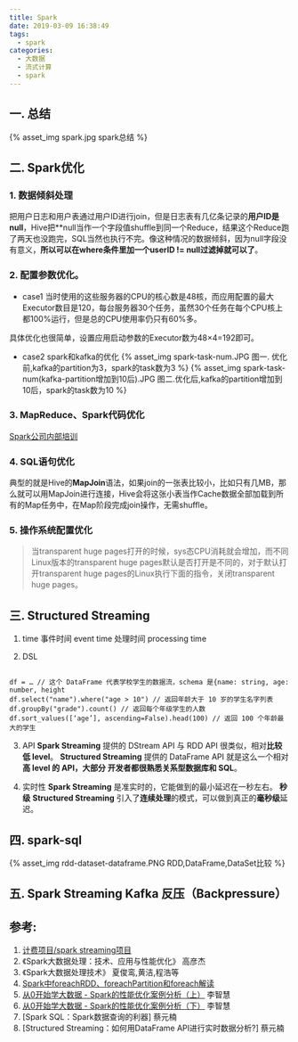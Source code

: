 ```yaml
---
title: Spark
date: 2019-03-09 16:38:49
tags:
  - spark 
categories:
  - 大数据 
  - 流式计算
  - spark   
---
```


<p></p>
<!-- more -->   

## 一.  总结
{% asset_img  spark.jpg  spark总结 %}

## 二.  Spark优化

### 1. 数据倾斜处理
把用户日志和用户表通过用户ID进行join，但是日志表有几亿条记录的**用户ID是null**，Hive把**null当作一个字段值shuffle到同一个Reduce，结果这个Reduce跑了两天也没跑完，SQL当然也执行不完。像这种情况的数据倾斜，因为null字段没有意义，**所以可以在where条件里加一个userID != null过滤掉就可以了**。


### 2. 配置参数优化。
+ case1
当时使用的这些服务器的CPU的核心数是48核，而应用配置的最大Executor数目是120，每台服务器30个任务，虽然30个任务在每个CPU核上都100%运行，但是总的CPU使用率仍只有60%多。

具体优化也很简单，设置应用启动参数的Executor数为48×4=192即可。

+ case2  spark和kafka的优化
{% asset_img  spark-task-num.JPG  图一. 优化前,kafka的partition为3，spark的task数为3 %}
{% asset_img  spark-task-num(kafka-partition增加到10后).JPG  图二.优化后,kafka的partition增加到10后，spark的task数为10 %}


### 3. MapReduce、Spark代码优化
[Spark公司内部培训](https://www6v.github.io/www6vHomeHexo/2019/03/10/sparkTrain/sparkTrain.pptx)

### 4. SQL语句优化
典型的就是Hive的**MapJoin**语法，如果join的一张表比较小，比如只有几MB，那么就可以用MapJoin进行连接，Hive会将这张小表当作Cache数据全部加载到所有的Map任务中，在Map阶段完成join操作，无需shuffle。

### 5. 操作系统配置优化
> 当transparent huge pages打开的时候，sys态CPU消耗就会增加，而不同Linux版本的transparent huge pages默认是否打开是不同的，对于默认打开transparent huge pages的Linux执行下面的指令，关闭transparent huge pages。


## 三. Structured Streaming 
1. time 
事件时间 event time
处理时间 processing time

2. DSL
<code>
df = … // 这个 DataFrame 代表学校学生的数据流，schema 是{name: string, age: number, height
df.select("name").where("age > 10") // 返回年龄大于 10 岁的学生名字列表
df.groupBy("grade").count() // 返回每个年级学生的人数
df.sort_values([‘age’], ascending=False).head(100) // 返回 100 个年龄最大的学生
</code>

3. API 
**Spark Streaming** 提供的 DStream API 与 RDD API 很类似，相对**比较低 level**。
**Structured Streaming** 提供的 DataFrame API 就是这么一个相对**高 level **的 API，大部分
开发者都很**熟悉关系型数据库和 SQL**。

4. 实时性
**Spark Streaming** 是准实时的，它能做到的最小延迟在一秒左右。 **秒级**
**Structured Streaming** 引入了**连续处理**的模式，可以做到真正的**毫秒级**延迟。

## 四. spark-sql
{% asset_img  rdd-dataset-dataframe.PNG  RDD,DataFrame,DataSet比较 %}


## 五. Spark Streaming Kafka 反压（Backpressure）

## 参考:

1. [计费项目/spark streaming项目](https://github.com/www6v/r-tc-bill/blob/master/src/main/java/cloud/rtc/bill/SparkStreamingKafka.scala)
2. 《Spark大数据处理：技术、应用与性能优化》 高彦杰
3. 《Spark大数据处理技术》 夏俊鸾,黄洁,程浩等
4. [Spark中foreachRDD、foreachPartition和foreach解读](https://blog.csdn.net/Scapel/article/details/84030362)
5. [从0开始学大数据 - Spark的性能优化案例分析（上）]()  李智慧
6. [从0开始学大数据 - Spark的性能优化案例分析（下）]()  李智慧
7. [Spark SQL：Spark数据查询的利器]  蔡元楠
8. [Structured Streaming：如何用DataFrame API进行实时数据分析?]  蔡元楠



